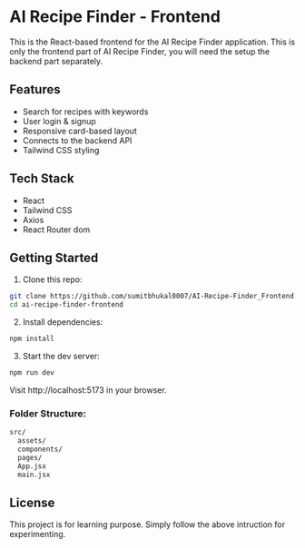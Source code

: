 # AI Recipe Finder - Frontend

This is the React-based frontend for the AI Recipe Finder application. This is only the frontend part of AI Recipe Finder, you will need the setup the backend part separately.

## Features

- Search for recipes with keywords
- User login & signup
- Responsive card-based layout
- Connects to the backend API
- Tailwind CSS styling

## Tech Stack

- React
- Tailwind CSS
- Axios
- React Router dom

## Getting Started

1. Clone this repo:

```bash
git clone https://github.com/sumitbhukal0007/AI-Recipe-Finder_Frontend.git
cd ai-recipe-finder-frontend
```

2. Install dependencies:

```bash
npm install
```


3. Start the dev server:

```bash
npm run dev
```
Visit http://localhost:5173 in your browser.


### Folder Structure:

```bash
src/
  assets/               
  components/
  pages/
  App.jsx
  main.jsx
```

## License
This project is for learning purpose. Simply  follow the above intruction for experimenting.